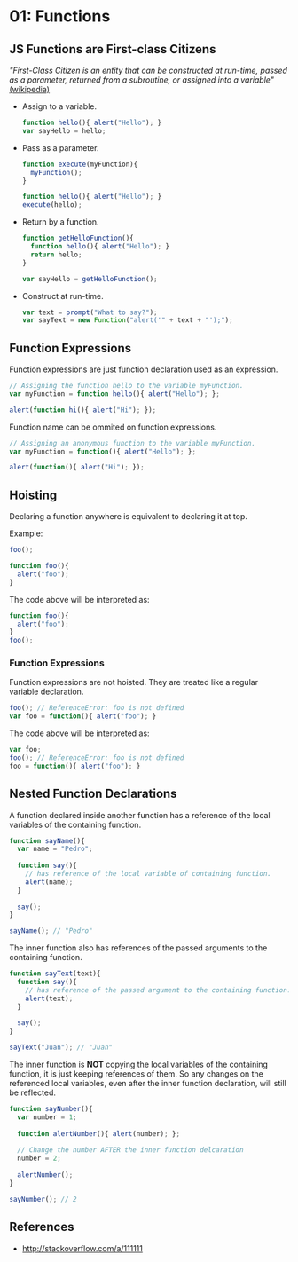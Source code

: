# 01: Functions

## JS Functions are First-class Citizens

*"First-Class Citizen is an entity that can be constructed at run-time, passed as a parameter, returned from a subroutine, or assigned into a variable"* [(wikipedia)](https://en.wikipedia.org/wiki/First-class_citizen)

- Assign to a variable.

  ```js
  function hello(){ alert("Hello"); }
  var sayHello = hello;
  ```
  
- Pass as a parameter.

  ```js
  function execute(myFunction){
    myFunction();
  }
  
  function hello(){ alert("Hello"); }
  execute(hello);
  ```

- Return by a function.

  ```js
  function getHelloFunction(){ 
    function hello(){ alert("Hello"); }
    return hello;
  }
  
  var sayHello = getHelloFunction();
  ```

- Construct at run-time.

  ```js
  var text = prompt("What to say?");
  var sayText = new Function("alert('" + text + "');");
  ```

## Function Expressions

Function expressions are just function declaration used as an expression.
```js
// Assigning the function hello to the variable myFunction.
var myFunction = function hello(){ alert("Hello"); };

alert(function hi(){ alert("Hi"); });
```

Function name can be ommited on function expressions.
```js
// Assigning an anonymous function to the variable myFunction.
var myFunction = function(){ alert("Hello"); };

alert(function(){ alert("Hi"); });
```

## Hoisting

Declaring a function anywhere is equivalent to declaring it at top.

Example:
```js
foo();

function foo(){
  alert("foo");
}
```

The code above will be interpreted as:
```js
function foo(){
  alert("foo");
}
foo();
```

### Function Expressions

Function expressions are not hoisted. They are treated like a regular variable declaration.
```js
foo(); // ReferenceError: foo is not defined
var foo = function(){ alert("foo"); }
```

The code above will be interpreted as:
```js
var foo;
foo(); // ReferenceError: foo is not defined
foo = function(){ alert("foo"); }
```

## Nested Function Declarations

A function declared inside another function has a reference of the local variables of the containing function.

```js
function sayName(){
  var name = "Pedro";
  
  function say(){ 
    // has reference of the local variable of containing function.
    alert(name);
  }
  
  say();
}

sayName(); // "Pedro"
```

The inner function also has references of the passed arguments to the containing function.

```js
function sayText(text){
  function say(){
    // has reference of the passed argument to the containing function.
    alert(text);
  }
  
  say();
}

sayText("Juan"); // "Juan"
```

The inner function is **NOT** copying the local variables of the containing function, it is just keeping references of them.
So any changes on the referenced local variables, even after the inner function declaration, will still be reflected.

```js
function sayNumber(){
  var number = 1;
  
  function alertNumber(){ alert(number); };
  
  // Change the number AFTER the inner function delcaration
  number = 2;
  
  alertNumber();
}

sayNumber(); // 2
```

## References
- http://stackoverflow.com/a/111111
